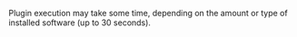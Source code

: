 Plugin execution may take some time, depending on the amount or type of installed software (up to 30 seconds).